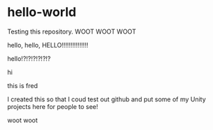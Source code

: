# hello-world
Testing this repository. WOOT WOOT WOOT

hello, hello, HELLO!!!!!!!!!!!!!!!

hello!?!?!?!?!?!?

hi

this is fred

I created this so that I coud test out github and put some of my Unity projects here for people to see!

woot woot

